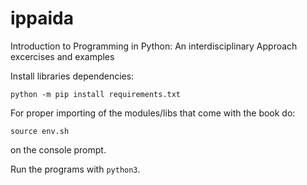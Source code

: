 # ippaida
Introduction to Programming in Python: An interdisciplinary Approach excercises and examples

Install libraries dependencies:
```
python -m pip install requirements.txt
```

For proper importing of the modules/libs that come with the book do:
```
source env.sh
```
on the console prompt.

Run the programs with `python3`.
